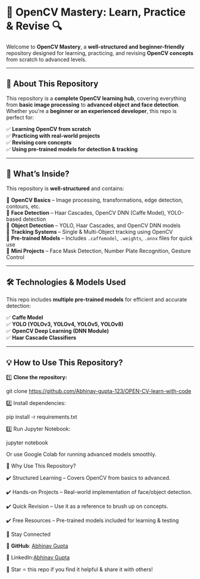 # 🚀 OpenCV Mastery: Learn, Practice & Revise 🔍  

Welcome to **OpenCV Mastery**, a **well-structured and beginner-friendly** repository designed for learning, practicing, and revising **OpenCV concepts** from scratch to advanced levels.  

---

## 📌 About This Repository  

This repository is a **complete OpenCV learning hub**, covering everything from **basic image processing** to **advanced object and face detection**. Whether you're a **beginner or an experienced developer**, this repo is perfect for:  

✅ **Learning OpenCV from scratch**  
✅ **Practicing with real-world projects**  
✅ **Revising core concepts**  
✅ **Using pre-trained models for detection & tracking**  

---

## 🎯 What’s Inside?  

This repository is **well-structured** and contains:  

📂 **OpenCV Basics** – Image processing, transformations, edge detection, contours, etc.  
📂 **Face Detection** – Haar Cascades, OpenCV DNN (Caffe Model), YOLO-based detection  
📂 **Object Detection** – YOLO, Haar Cascades, and OpenCV DNN models  
📂 **Tracking Systems** – Single & Multi-Object tracking using OpenCV  
📂 **Pre-trained Models** – Includes `.caffemodel`, `.weights`, `.onnx` files for quick use  
📂 **Mini Projects** – Face Mask Detection, Number Plate Recognition, Gesture Control  

---

## 🛠️ Technologies & Models Used  

This repo includes **multiple pre-trained models** for efficient and accurate detection:  

✅ **Caffe Model**  
✅ **YOLO (YOLOv3, YOLOv4, YOLOv5, YOLOv8)**  
✅ **OpenCV Deep Learning (DNN Module)**  
✅ **Haar Cascade Classifiers**  

---

## 💡 How to Use This Repository?  

1️⃣ **Clone the repository:**  

git clone https://github.com/Abhinav-gupta-123/OPEN-CV-learn-with-code


2️⃣ Install dependencies:

pip install -r requirements.txt


3️⃣ Run Jupyter Notebook:

jupyter notebook

Or use Google Colab for running advanced models smoothly.


🚀 Why Use This Repository?

✔️ Structured Learning – Covers OpenCV from basics to advanced.

✔️ Hands-on Projects – Real-world implementation of face/object detection.

✔️ Quick Revision – Use it as a reference to brush up on concepts.

✔️ Free Resources – Pre-trained models included for learning & testing


🔗 Stay Connected

📌 **GitHub**: [Abhinav Gupta](https://github.com/Abhinav-gupta-123)

📌 LinkedIn:[Abhinav Gupta](https://www.linkedin.com/in/abhinav-gupta-34a1b2349)

🚀 Star ⭐ this repo if you find it helpful & share it with others!

